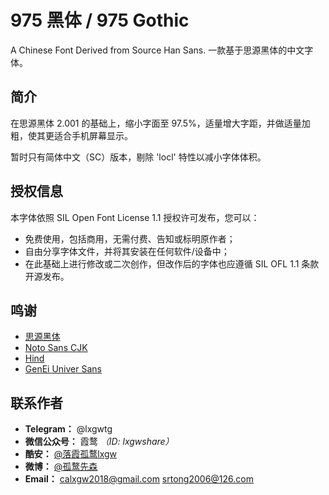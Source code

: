 # 975 黑体 / 975 Gothic
A Chinese Font Derived from Source Han Sans. 一款基于思源黑体的中文字体。


## 简介
在思源黑体 2.001 的基础上，缩小字面至 97.5%，适量增大字距，并做适量加粗，使其更适合手机屏幕显示。

暂时只有简体中文（SC）版本，剔除 'locl' 特性以减小字体体积。

## 授权信息
本字体依照 SIL Open Font License 1.1 授权许可发布，您可以： 
- 免费使用，包括商用，无需付费、告知或标明原作者；
- 自由分享字体文件，并将其安装在任何软件/设备中；
- 在此基础上进行修改或二次创作，但改作后的字体也应遵循 SIL OFL 1.1 条款开源发布。

## 鸣谢
- [思源黑体](https://github.com/adobe-fonts/source-han-sans)
- [Noto Sans CJK](https://github.com/googlefonts/noto-cjk)
- [Hind](https://github.com/itfoundry/hind)
- [GenEi Univer Sans](https://okoneya.jp/font/download.html#dl-geus)

## 联系作者

- **Telegram：** @lxgwtg
- **微信公众号：** 霞鹜 *（ID: lxgwshare）*
- **酷安：** [@落霞孤鹜lxgw](https://www.coolapk.com/u/633884)
- **微博：** [@孤鹜先森](https://weibo.com/6624339726)
- **Email：** calxgw2018@gmail.com srtong2006@126.com

